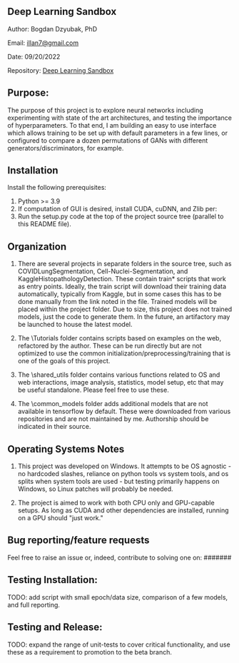 ## Deep Learning Sandbox 

Author: Bogdan Dzyubak, PhD

Email: illan7@gmail.com

Date: 09/20/2022

Repository: [Deep Learning Sandbox](https://github.com/bdzyubak/Deep-Learning-Sandbox)

## Purpose:

The purpose of this project is to explore neural networks including experimenting with state of the art
 architectures, and testing the importance of hyperparameters. To that end, I am building an easy to use 
 interface which allows training to be set up with default parameters in a few lines, or configured to 
 compare a dozen permutations of GANs with different generators/discriminators, for example. 

## Installation
Install the following prerequisites:
1) Python >= 3.9 
2) If computation of GUI is desired, install CUDA, cuDNN, and Zlib per: 
3) Run the setup.py code at the top of the project source tree (parallel to this README file). 

## Organization 

1) There are several projects in separate folders in the source tree, such as COVIDLungSegmentation,
  Cell-Nuclei-Segmentation, and KaggleHistopathologyDetection. These contain train* scripts that work as entry 
  points. Ideally, the train script will download their training data automatically, typically from
  Kaggle, but in some cases this has to be done manually from the link noted in the file. Trained 
  models will be   placed within the project folder. Due to size, this project does not trained models,
  just the code to generate them. In the future, an artifactory may be launched to house the latest model. 

2) The \Tutorials folder contains scripts based on examples on the web, refactored by the author. 
  These can be run directly but are not optimized to use the common initialization/preprocessing/training 
  that is one of the goals of this project.

3) The \shared_utils folder contains various functions related to OS and web interactions, image analysis,
 statistics, model setup, etc that may be useful standalone. Please feel free to use these. 

4) The \common_models folder adds additional models that are not available in tensorflow by default. These 
  were downloaded from various repositories and are not maintained by me. Authorship should be indicated in
  their source. 

## Operating Systems Notes 

1) This project was developed on Windows. It attempts to be OS agnostic - no hardcoded slashes, reliance on 
  python tools vs system tools, and os splits when system tools are used - but testing primarily happens on 
  Windows, so Linux patches will probably be needed. 

2) The project is aimed to work with both CPU only and GPU-capable setups. As long as CUDA and other 
  dependencies are installed, running on a GPU should "just work."

## Bug reporting/feature requests

Feel free to raise an issue or, indeed, contribute to solving one on: #######

## Testing Installation: 

TODO: add script with small epoch/data size, comparison of a few models, and full reporting. 

## Testing and Release: 

TODO: expand the range of unit-tests to cover critical functionality, and use these as a requirement to 
promotion to the beta branch. 